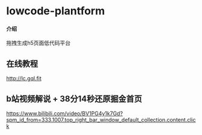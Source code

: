 # lowcode-plantform

#### 介绍
拖拽生成h5页面低代码平台

## 在线教程
http://lc.gql.fit

## b站视频解说  + 38分14秒还原掘金首页
https://www.bilibili.com/video/BV1PG4y1k7Gd?spm_id_from=333.1007.top_right_bar_window_default_collection.content.click
